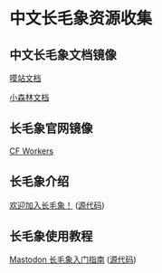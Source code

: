 # 中文长毛象资源收集

## 中文长毛象文档镜像

[嗼站文档](https://docs.monado.ren/)

[小森林文档](https://docs-hello.2heng.xin/)

## 长毛象官网镜像

[CF Workers](https://joinmastodon.holgerhuo.workers.dev/)

## 长毛象介绍

[欢迎加入长毛象！](https://blog.holger.net.cn/posts/welcome-to-mastodon/) ([源代码](./docs/intros/welcome-to-mastodon.md))

## 长毛象使用教程

[Mastodon 长毛象入门指南](https://blog.holger.net.cn/posts/a-beginners-guide-to-21st-century-sns/) ([源代码](./docs/guides/a-beginners-guide-to-21st-century-sns.md))

<!--## 中文长毛象站点-->

